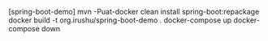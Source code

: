 [spring-boot-demo]
mvn -Puat-docker clean install spring-boot:repackage
docker build -t org.irushu/spring-boot-demo .
docker-compose up
docker-compose down